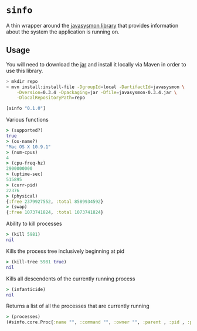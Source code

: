 # `sinfo`

A thin wrapper around the [javasysmon library](https://github.com/jezhumble/javasysmon.com) that provides information about the system the application is running on. 

## Usage

You will need to download the [jar](http://continuousdelivery.com/downloads/javasysmon/javasysmon-0.3.4.jar) and install it locally via Maven in order to use this library.

```bash
> mkdir repo
> mvn install:install-file -DgroupId=local -DartifactId=javasysmon \
    -Dversion=0.3.4 -Dpackaging=jar -Dfile=javasysmon-0.3.4.jar \
    -DlocalRepositoryPath=repo
```

```clojure
[sinfo "0.1.0"]
```

Various functions

```clojure
> (supported?)
true
> (os-name?)
"Mac OS X 10.9.1"
> (num-cpus)
4
> (cpu-freq-hz)
2900000000
> (uptime-sec)
515895
> (curr-pid)
22376
> (physical)
{:free 2379927552, :total 8589934592}
> (swap)
{:free 1073741824, :total 1073741824}
```

Ability to kill processes

```clojure
> (kill 5981)
nil
```

Kills the process tree inclusively beginning at pid

```clojure
> (kill-tree 5981 true) 
nil
```

Kills all descendents of the currently running process

```clojure
> (infanticide) 
nil
```

Returns a list of all the processes that are currently running

```clojure
> (processes)
(#sinfo.core.Proc{:name "", :command "", :owner "", :parent , :pid , :physical-bytes , :total-bytes , :user-ms , :kernel-ms , :host ""})
```
